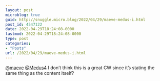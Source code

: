 ```yaml
---
layout: post
microblog: true
guid: http://snuggle.micro.blog/2022/04/29/maeve-medus-i.html
post_id: 4547122
date: 2022-04-29T18:24:08-0000
lastmod: 2022-04-29T18:24:08-0000
type: post
categories:
- "Posts"
url: /2022/04/29/maeve-medus-i.html
---
```

<p><span class="h-card" translate="no"><a href="https://girlcock.club/@maeve" class="u-url mention">@<span>maeve</span></a></span> <span class="h-card" translate="no"><a href="https://hackers.town/@Medus4" class="u-url mention">@<span>Medus4</span></a></span> I don’t think this is a great CW since it’s stating the same thing as the content itself?</p>
